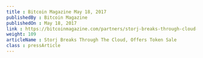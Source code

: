 ```yaml
---
title : Bitcoin Magazine May 18, 2017
publishedBy : Bitcoin Magazine
publishedOn : May 18, 2017
link : https://bitcoinmagazine.com/partners/storj-breaks-through-cloud-offers-token-sale/
weight: 109
articleName : Storj Breaks Through The Cloud, Offers Token Sale
class : pressArticle
---
```

